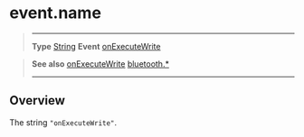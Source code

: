 # event.name

> --------------------- ------------------------------------------------------------------------------------------
> __Type__              [String](https://docs.coronalabs.com/api/type/String.html)
> __Event__             [onExecuteWrite](/plugin/bluetooth/type/Server/event/onExecuteWrite/)


> __See also__          [onExecuteWrite](/plugin/bluetooth/type/Server/event/onExecuteWrite/)
>						[bluetooth.*](/plugin/bluetooth/)
> --------------------- ------------------------------------------------------------------------------------------

## Overview

The string `"onExecuteWrite"`.